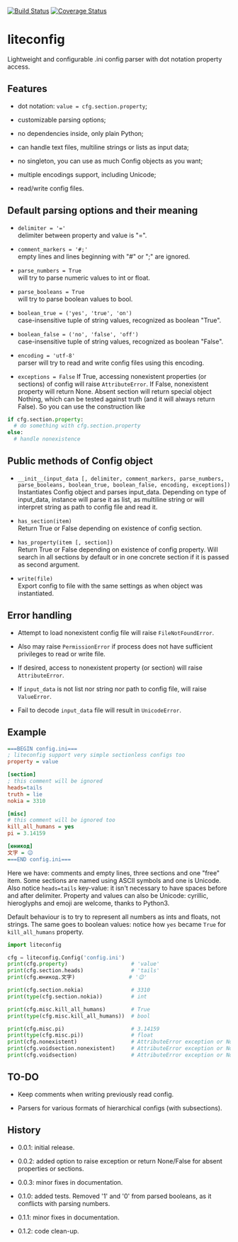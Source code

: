 [![Build Status](https://travis-ci.com/zmej-serow/liteconfig.svg?branch=master)](https://travis-ci.com/zmej-serow/liteconfig)
[![Coverage Status](https://coveralls.io/repos/github/zmej-serow/liteconfig/badge.svg?branch=master)](https://coveralls.io/github/zmej-serow/liteconfig?branch=master)

# liteconfig

Lightweight and configurable .ini config parser with dot notation property access.

## Features
  -  dot notation: `value = cfg.section.property`;

  -  customizable parsing options;

  -  no dependencies inside, only plain Python;

  -  can handle text files, multiline strings or lists as input data;

  -  no singleton, you can use as much Config objects as you want;

  -  multiple encodings support, including Unicode;

  -  read/write config files.

## Default parsing options and their meaning
  -  `delimiter = '='`  
delimiter between property and value is "=".

  -  `comment_markers = '#;'`  
empty lines and lines beginning with "#" or ";" are ignored.

  -  `parse_numbers = True`  
will try to parse numeric values to int or float.

  -  `parse_booleans = True`  
will try to parse boolean values to bool.

  -  `boolean_true = ('yes', 'true', 'on')`  
case-insensitive tuple of string values, recognized as boolean "True".

  -  `boolean_false = ('no', 'false', 'off')`  
case-insensitive tuple of string values, recognized as boolean "False".

  -  `encoding = 'utf-8'`  
parser will try to read and write config files using this encoding.

  -  `exceptions = False`
If True, accessing nonexistent properties (or sections) of config will raise `AttributeError`.
If False, nonexistent property will return None. Absent section will return special object Nothing,
which can be tested against truth (and it will always return False). So you can use the construction like
```python
if cfg.section.property:
  # do something with cfg.section.property
else:
  # handle nonexistence
```

## Public methods of Config object
  -  `__init__(input_data [, delimiter, comment_markers, parse_numbers, parse_booleans, boolean_true, boolean_false, encoding, exceptions])`  
Instantiates Config object and parses input_data. Depending on type of input_data, instance will parse it as list, as multiline string or will interpret string as path to config file and read it.

  -  `has_section(item)`  
Return True or False depending on existence of config section.

  -  `has_property(item [, section])`  
Return True or False depending on existence of config property. Will search in all sections by default or in one concrete section if it is passed as second argument.

  -  `write(file)`  
Export config to file with the same settings as when object was instantiated.

## Error handling
  -  Attempt to load nonexistent config file will raise `FileNotFoundError`.

  -  Also may raise `PermissionError` if process does not have sufficient privileges to read or write file.

  -  If desired, access to nonexistent property (or section) will raise `AttributeError`.

  -  If `input_data` is not list nor string nor path to config file, will raise `ValueError`.

  -  Fail to decode `input_data` file will result in `UnicodeError`.

## Example

```ini
===BEGIN config.ini===
; liteconfig support very simple sectionless configs too
property = value

[section]
; this comment will be ignored
heads=tails
truth = lie
nokia = 3310

[misc]
# this comment will be ignored too
kill_all_humans = yes
pi = 3.14159

[юникод]
文字 = 😉
===END config.ini===
```

Here we have: comments and empty lines, three sections and one "free" item.
Some sections are named using ASCII symbols and one is Unicode. Also notice
`heads=tails` key-value: it isn't necessary to have spaces before and after delimiter.
Property and values can also be Unicode: cyrillic, hieroglyphs and emoji are welcome,
thanks to Python3.  

Default behaviour is to try to represent all numbers as ints and floats, not strings.
The same goes to boolean values: notice how `yes` became `True` for `kill_all_humans`
property. 

```python
import liteconfig

cfg = liteconfig.Config('config.ini')
print(cfg.property)                    # 'value'
print(cfg.section.heads)               # 'tails'
print(cfg.юникод.文字)                 # '😉'

print(cfg.section.nokia)               # 3310
print(type(cfg.section.nokia))         # int

print(cfg.misc.kill_all_humans)        # True
print(type(cfg.misc.kill_all_humans))  # bool

print(cfg.misc.pi)                     # 3.14159
print(type(cfg.misc.pi))               # float
print(cfg.nonexistent)                 # AttributeError exception or None
print(cfg.voidsection.nonexistent)     # AttributeError exception or Nothing (boolean False)
print(cfg.voidsection)                 # AttributeError exception or Nothing (boolean False)
```

## TO-DO
  -  Keep comments when writing previously read config.

  -  Parsers for various formats of hierarchical configs (with subsections).

## History
  -  0.0.1: initial release.

  -  0.0.2: added option to raise exception or return None/False for absent properties or sections.

  -  0.0.3: minor fixes in documentation.

  -  0.1.0: added tests. Removed '1' and '0' from parsed booleans, as it conflicts with parsing numbers.

  -  0.1.1: minor fixes in documentation.

  -  0.1.2: code clean-up.
